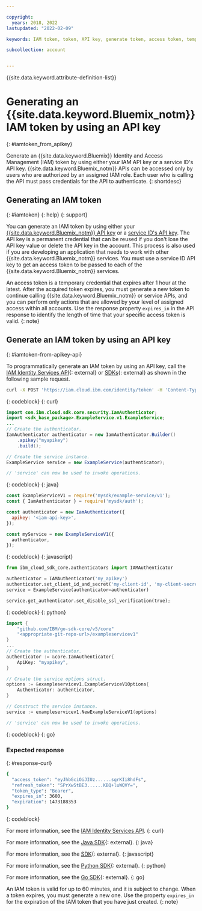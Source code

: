 ```yaml
---

copyright:
  years: 2018, 2022
lastupdated: "2022-02-09"

keywords: IAM token, token, API key, generate token, access token, temporary credential

subcollection: account


---
```


{{site.data.keyword.attribute-definition-list}}

# Generating an {{site.data.keyword.Bluemix_notm}} IAM token by using an API key
{: #iamtoken_from_apikey}

Generate an {{site.data.keyword.Bluemix}} Identity and Access Management (IAM) token by using either your IAM API key or a service ID's API key. {{site.data.keyword.Bluemix_notm}} APIs can be accessed only by users who are authorized by an assigned IAM role. Each user who is calling the API must pass credentials for the API to authenticate.
{: shortdesc}

## Generating an IAM token
{: #iamtoken}
{: help} 
{: support}

You can generate an IAM token by using either your [{{site.data.keyword.Bluemix_notm}} API key](/docs/account?topic=account-userapikey#userapikey) or a [service ID's API key](/docs/account?topic=account-serviceidapikeys). The API key is a permanent credential that can be reused if you don't lose the API key value or delete the API key in the account. This process is also used if you are developing an application that needs to work with other {{site.data.keyword.Bluemix_notm}} services. You must use a service ID API key to get an access token to be passed to each of the {{site.data.keyword.Bluemix_notm}} services.

An access token is a temporary credential that expires after 1 hour at the latest. After the acquired token expires, you must generate a new token to continue calling {{site.data.keyword.Bluemix_notm}} or service APIs, and you can perform only actions that are allowed by your level of assigned access within all accounts. Use the response property `expires_in` in the API response to identify the length of time that your specific access token is valid.
{: note}

## Generate an IAM token by using an API key 
{: #iamtoken-from-apikey-api}

To programmatically generate an IAM token by using an API key, call the [IAM Identity Services API](https://cloud.ibm.com/apidocs/iam-identity-token-api#create-api-key){: external} or [SDKs](https://github.com/IBM/ibm-cloud-sdk-common/blob/main/README.md#authentication){: external} as shown in the following sample request. 

```bash
curl -X POST 'https://iam.cloud.ibm.com/identity/token' -H 'Content-Type: application/x-www-form-urlencoded' -d 'grant_type=urn:ibm:params:oauth:grant-type:apikey&apikey=MY_APIKEY'

```
{: codeblock}
{: curl}

```java
import com.ibm.cloud.sdk.core.security.IamAuthenticator;
import <sdk_base_package>.ExampleService.v1.ExampleService;
...
// Create the authenticator.
IamAuthenticator authenticator = new IamAuthenticator.Builder()
    .apikey("myapikey")
    .build();

// Create the service instance.
ExampleService service = new ExampleService(authenticator);

// 'service' can now be used to invoke operations.
```
{: codeblock}
{: java}

```javascript
const ExampleServiceV1 = require('mysdk/example-service/v1');
const { IamAuthenticator } = require('mysdk/auth');

const authenticator = new IamAuthenticator({
  apikey: '<iam-api-key>',
});

const myService = new ExampleServiceV1({
  authenticator,
});
```
{: codeblock}
{: javascript}

```python
from ibm_cloud_sdk_core.authenticators import IAMAuthenticator

authenticator = IAMAuthenticator('my_apikey')
authenticator.set_client_id_and_secret('my-client-id', 'my-client-secret');
service = ExampleService(authenticator=authenticator)

service.get_authenticator.set_disable_ssl_verification(true);
```
{: codeblock}
{: python}

```go
import {
    "github.com/IBM/go-sdk-core/v5/core"
    "<appropriate-git-repo-url>/exampleservicev1"
}
...
// Create the authenticator.
authenticator := &core.IamAuthenticator{
    ApiKey: "myapikey",
}

// Create the service options struct.
options := &exampleservicev1.ExampleServiceV1Options{
    Authenticator: authenticator,
}

// Construct the service instance.
service := exampleservicev1.NewExampleServiceV1(options)

// 'service' can now be used to invoke operations.
```
{: codeblock}
{: go}

### Expected response 
{: #response-curl}

```bash
{
  "access_token": "eyJhbGciOiJIUz......sgrKIi8hdFs",
  "refresh_token": "SPrXw5tBE3......KBQ+luWQVY=",
  "token_type": "Bearer",
  "expires_in": 3600,
  "expiration": 1473188353
}
```
{: codeblock}

For more information, see the [IAM Identity Services API](https://cloud.ibm.com/apidocs/iam-identity-token-api#gettoken-apikey). 
{: curl}

For more information, see the [Java SDK](https://github.com/IBM/java-sdk-core/blob/main/Authentication.md){: external}. 
{: java}

For more information, see the [SDK](https://github.com/IBM/ibm-cloud-sdk-common/blob/main/README.md#authentication){: external}. 
{: javascript}

For more information, see the [Python SDK](https://github.com/IBM/python-sdk-core/blob/main/Authentication.md){: external}. 
{: python}

For more information, see the [Go SDK](https://github.com/IBM/go-sdk-core/blob/main/Authentication.md){: external}. 
{: go}

An IAM token is valid for up to 60 minutes, and it is subject to change. When a token expires, you must generate a new one. Use the property `expires_in` for the expiration of the IAM token that you have just created.
{: note}
